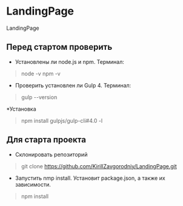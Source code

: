 # LandingPage
 LandingPage

## Перед стартом проверить

* Установлены ли node.js и npm. Терминал:

>node -v
>npm -v

* Проверить установлен ли Gulp 4. Терминал:

>gulp --version

*Установка
>npm install gulpjs/gulp-cli#4.0 -l

## Для старта проекта

* Склонировать репозиторий

>git clone https://github.com/KirillZavgorodniy/LandingPage.git

* Запустить nmp install. Установит package.json, а также их зависимости.

>npm install

